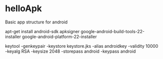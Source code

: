 # helloApk
Basic app structure for android

apt-get install android-sdk apksigner google-android-build-tools-22-installer google-android-platform-22-installer

keytool -genkeypair -keystore keystore.jks -alias androidkey -validity 10000 -keyalg RSA -keysize 2048 -storepass android -keypass android
